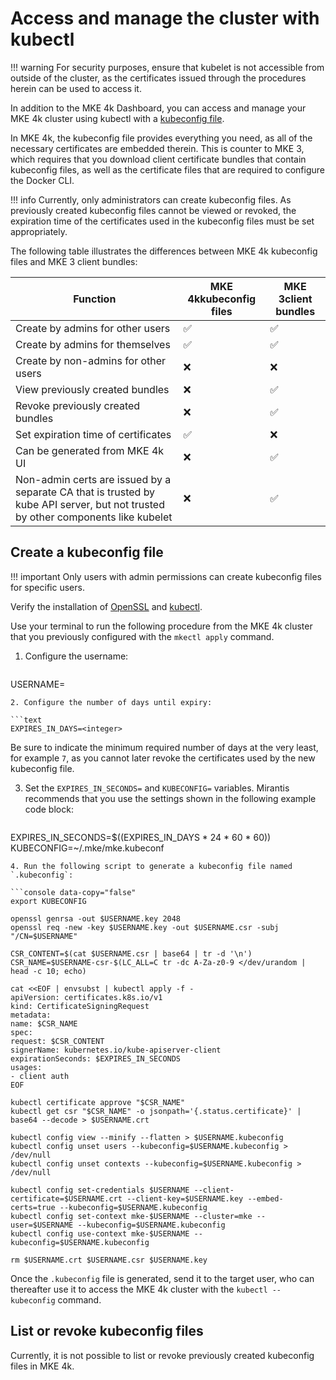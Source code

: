 # Access and manage the cluster with kubectl

!!! warning
    For security purposes, ensure that kubelet is
    not accessible from outside of the cluster, as the certificates issued through
    the procedures herein can be used to access it.

In addition to the MKE 4k Dashboard, you can access and manage your MKE 4k
cluster using kubectl with a [kubeconfig file](https://kubernetes.io/docs/concepts/configuration/organize-cluster-access-kubeconfig/).

In MKE 4k, the kubeconfig file provides everything you need, as all of the
necessary certificates are embedded therein. This is counter to MKE 3, which
requires that you download client certificate bundles that contain kubeconfig
files, as well as the certificate files that are required to configure the
Docker CLI.

!!! info
    Currently, only administrators can create
    kubeconfig files. As previously created kubeconfig files cannot be viewed or
    revoked, the expiration time of the certificates used in the
    kubeconfig files must be set appropriately.

The following table illustrates the differences between MKE 4k kubeconfig files
and MKE 3 client bundles:

| Function                                                                                                                                 | MKE 4kkubeconfig files | MKE 3client bundles |
|------------------------------------------------------------------------------------------------------------------------------------------|---------------------------|-------------------------|
| Create by admins for other users                                                                                                         | ✅                         | ✅                       |
| Create by admins for themselves                                                                                                          | ✅                         | ✅                       |
| Create by non-admins for other users                                                                                                     | ❌                       | ❌                       |
| View previously created bundles                                                                                                          | ❌                         | ✅                       |
| Revoke previously created bundles                                                                                                        | ❌                         | ✅                       |
| Set expiration time of certificates                                                                                                      | ✅                         | ❌                       |
| Can be generated from MKE 4k UI                                                                                                             | ❌                         | ✅                       |
| Non-admin certs are issued by a separate CA that is trusted by kube API server, but not trusted by other components like kubelet | ❌                         | ✅                       |

## Create a kubeconfig file

!!! important
    Only users with admin permissions can create
    kubeconfig files for specific users.

Verify the installation of [OpenSSL](https://github.com/openssl/openssl) and
[kubectl](https://kubernetes.io/docs/tasks/tools/#kubectl).

Use your terminal to run the following procedure from the MKE 4k cluster that you
previously configured with the `mkectl apply` command.

1. Configure the username:

   ```text
USERNAME=<specific-username>
   ```
2. Configure the number of days until expiry:

   ```text
EXPIRES_IN_DAYS=<integer>
   ```
   Be sure to indicate the minimum required number of days at the very least,
   for example `7`, as you cannot later revoke the certificates used by the new
   kubeconfig file.

3. Set the `EXPIRES_IN_SECONDS=` and `KUBECONFIG=` variables. Mirantis
   recommends that you use the settings shown in the following example code block:

   ```text
EXPIRES_IN_SECONDS=$((EXPIRES_IN_DAYS * 24 * 60 * 60))
KUBECONFIG=~/.mke/mke.kubeconf
   ```
4. Run the following script to generate a kubeconfig file named
   `.kubeconfig`:

   ```console data-copy="false"
export KUBECONFIG

openssl genrsa -out $USERNAME.key 2048
openssl req -new -key $USERNAME.key -out $USERNAME.csr -subj "/CN=$USERNAME"

CSR_CONTENT=$(cat $USERNAME.csr | base64 | tr -d '\n')
CSR_NAME=$USERNAME-csr-$(LC_ALL=C tr -dc A-Za-z0-9 </dev/urandom | head -c 10; echo)

cat <<EOF | envsubst | kubectl apply -f -
apiVersion: certificates.k8s.io/v1
kind: CertificateSigningRequest
metadata:
  name: $CSR_NAME
spec:
  request: $CSR_CONTENT
  signerName: kubernetes.io/kube-apiserver-client
  expirationSeconds: $EXPIRES_IN_SECONDS
  usages:
  - client auth
EOF

kubectl certificate approve "$CSR_NAME"
kubectl get csr "$CSR_NAME" -o jsonpath='{.status.certificate}' | base64 --decode > $USERNAME.crt

kubectl config view --minify --flatten > $USERNAME.kubeconfig
kubectl config unset users --kubeconfig=$USERNAME.kubeconfig > /dev/null
kubectl config unset contexts --kubeconfig=$USERNAME.kubeconfig > /dev/null

kubectl config set-credentials $USERNAME --client-certificate=$USERNAME.crt --client-key=$USERNAME.key --embed-certs=true --kubeconfig=$USERNAME.kubeconfig
kubectl config set-context mke-$USERNAME --cluster=mke --user=$USERNAME --kubeconfig=$USERNAME.kubeconfig
kubectl config use-context mke-$USERNAME --kubeconfig=$USERNAME.kubeconfig

rm $USERNAME.crt $USERNAME.csr $USERNAME.key
   ```
Once the `.kubeconfig` file is generated, send it to the target user,
who can thereafter use it to access the MKE 4k cluster with the `kubectl --kubeconfig` command.

## List or revoke kubeconfig files

Currently, it is not possible to list or revoke previously created kubeconfig
files in MKE 4k.